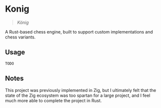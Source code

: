 # Konig
> *König*

A Rust-based chess engine, built to support custom implementations and chess variants.


## Usage
`TODO`

## Notes
This project was previously implemented in Zig, but I ultimately felt that the state of the Zig ecosystem was too spartan for a large project, and I feel much more able to complete the project in Rust.
